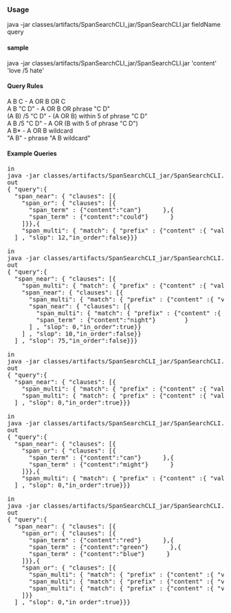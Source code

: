 ### Usage

java -jar classes/artifacts/SpanSearchCLI_jar/SpanSearchCLI.jar fieldName query

#### sample

java -jar classes/artifacts/SpanSearchCLI_jar/SpanSearchCLI.jar 'content' 'love /5 hate'

#### Query Rules
A B C - A OR B OR C\
A B "C D" - A OR B OR phrase "C D"\
(A B) /5 "C D" - (A OR B) within 5 of phrase "C D"\
A B /5 "C D" - A OR (B with 5 of phrase "C D")\
A B* - A OR B wildcard\
"A B"  - phrase "A B wildcard"

#### Example Queries
<pre>
in
java -jar classes/artifacts/SpanSearchCLI_jar/SpanSearchCLI.jar 'content' '(can could) /12 "figur*"'
out
{ "query":{
  "span_near": { "clauses": [{
    "span_or": { "clauses": [{
      "span_term" : {"content":"can"}      },{
      "span_term" : {"content":"could"}      }
    ]}},{
    "span_multi": { "match": { "prefix" : {"content" :{ "value":"figur", "rewrite": "constant_score_boolean"}}}}    }
  ] , "slop": 12,"in_order":false}}}

in
java -jar classes/artifacts/SpanSearchCLI_jar/SpanSearchCLI.jar 'content' '(search*) /75 (could* /10 "lat* night")'
out
{ "query":{
  "span_near": { "clauses": [{
    "span_multi": { "match": { "prefix" : {"content" :{ "value":"search", "rewrite": "constant_score_boolean"}}}}    },{
    "span_near": { "clauses": [{
      "span_multi": { "match": { "prefix" : {"content" :{ "value":"could", "rewrite": "constant_score_boolean"}}}}      },{
      "span_near": { "clauses": [{
        "span_multi": { "match": { "prefix" : {"content" :{ "value":"lat", "rewrite": "constant_score_boolean"}}}}        },{
        "span_term" : {"content":"night"}        }
      ] , "slop": 0,"in_order":true}}
    ] , "slop": 10,"in_order":false}}
  ] , "slop": 75,"in_order":false}}}

in
java -jar classes/artifacts/SpanSearchCLI_jar/SpanSearchCLI.jar 'content' '"can* expect*"'
out
{ "query":{
  "span_near": { "clauses": [{
    "span_multi": { "match": { "prefix" : {"content" :{ "value":"can", "rewrite": "constant_score_boolean"}}}}    },{
    "span_multi": { "match": { "prefix" : {"content" :{ "value":"expect", "rewrite": "constant_score_boolean"}}}}    }
  ] , "slop": 0,"in_order":true}}}

in
java -jar classes/artifacts/SpanSearchCLI_jar/SpanSearchCLI.jar 'content' '"(can might) expect*"'
out
{ "query":{
  "span_near": { "clauses": [{
    "span_or": { "clauses": [{
      "span_term" : {"content":"can"}      },{
      "span_term" : {"content":"might"}      }
    ]}},{
    "span_multi": { "match": { "prefix" : {"content" :{ "value":"expect", "rewrite": "constant_score_boolean"}}}}    }
  ] , "slop": 0,"in_order":true}}}

in
java -jar classes/artifacts/SpanSearchCLI_jar/SpanSearchCLI.jar 'content' '"(red green blue)(cluster* node* shard*)"'
out
{ "query":{
  "span_near": { "clauses": [{
    "span_or": { "clauses": [{
      "span_term" : {"content":"red"}      },{
      "span_term" : {"content":"green"}      },{
      "span_term" : {"content":"blue"}      }
    ]}},{
    "span_or": { "clauses": [{
      "span_multi": { "match": { "prefix" : {"content" :{ "value":"cluster", "rewrite": "constant_score_boolean"}}}}      },{
      "span_multi": { "match": { "prefix" : {"content" :{ "value":"node", "rewrite": "constant_score_boolean"}}}}      },{
      "span_multi": { "match": { "prefix" : {"content" :{ "value":"shard", "rewrite": "constant_score_boolean"}}}}      }
    ]}}
  ] , "slop": 0,"in_order":true}}}
</pre>
